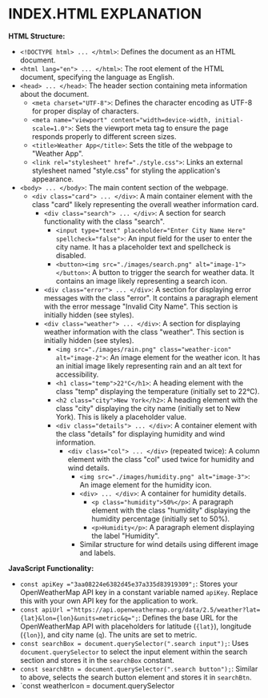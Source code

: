 # INDEX.HTML EXPLANATION

**HTML Structure:**

* `<!DOCTYPE html> ... </html>`: Defines the document as an HTML document.
* `<html lang="en"> ... </html>`: The root element of the HTML document, specifying the language as English.
* `<head> ... </head>`: The header section containing meta information about the document.
  * `<meta charset="UTF-8">`: Defines the character encoding as UTF-8 for proper display of characters.
  * `<meta name="viewport" content="width=device-width, initial-scale=1.0">`: Sets the viewport meta tag to ensure the page responds properly to different screen sizes.
  * `<title>Weather App</title>`: Sets the title of the webpage to "Weather App".
  * `<link rel="stylesheet" href="./style.css">`: Links an external stylesheet named "style.css" for styling the application's appearance.
* `<body> ... </body>`: The main content section of the webpage.
  * `<div class="card"> ... </div>`: A main container element with the class "card" likely representing the overall weather information card.
    * `<div class="search"> ... </div>`: A section for search functionality with the class "search".
      * `<input type="text" placeholder="Enter City Name Here" spellcheck="false">`: An input field for the user to enter the city name. It has a placeholder text and spellcheck is disabled.
      * `<button><img src="./images/search.png" alt="image-1"></button>`: A button to trigger the search for weather data. It contains an image likely representing a search icon.
    * `<div class="error"> ... </div>`: A section for displaying error messages with the class "error". It contains a paragraph element with the error message "Invalid City Name". This section is initially hidden (see styles).
    * `<div class="weather"> ... </div>`: A section for displaying weather information with the class "weather". This section is initially hidden (see styles).
      * `<img src="./images/rain.png" class="weather-icon" alt="image-2">`: An image element for the weather icon. It has an initial image likely representing rain and an alt text for accessibility.
      * `<h1 class="temp">22°C</h1>`: A heading element with the class "temp" displaying the temperature (initially set to 22°C).
      * `<h2 class="city">New York</h2>`: A heading element with the class "city" displaying the city name (initially set to New York). This is likely a placeholder value.
      * `<div class="details"> ... </div>`: A container element with the class "details" for displaying humidity and wind information.
        * `<div class="col"> ... </div>` (repeated twice): A column element with the class "col" used twice for humidity and wind details.
          * `<img src="./images/humidity.png" alt="image-3">`: An image element for the humidity icon.
          * `<div> ... </div>`: A container for humidity details.
            * `<p class="humidity">50%</p>`: A paragraph element with the class "humidity" displaying the humidity percentage (initially set to 50%).
            * `<p>Humidity</p>`: A paragraph element displaying the label "Humidity".
          * Similar structure for wind details using different image and labels.

**JavaScript Functionality:**

* `const apiKey ="3aa08224e6382d45e37a335d83919309";`: Stores your OpenWeatherMap API key in a constant variable named `apiKey`. Replace this with your own API key for the application to work.
* `const apiUrl ="https://api.openweathermap.org/data/2.5/weather?lat={lat}&lon={lon}&units=metric&q=";`: Defines the base URL for the OpenWeatherMap API with placeholders for latitude (`{lat}`), longitude (`{lon}`), and city name (`q`). The units are set to metric.
* `const searchBox = document.querySelector(".search input");`: Uses `document.querySelector` to select the input element within the search section and stores it in the `searchBox` constant.
* `const searchBtn = document.querySelector(".search button");`: Similar to above, selects the search button element and stores it in `searchBtn`.
* `const weatherIcon = document.querySelector
